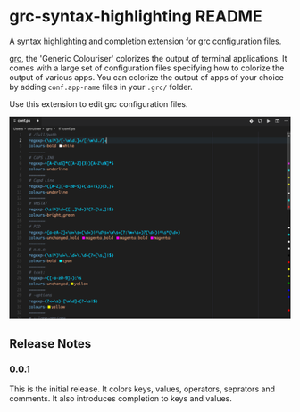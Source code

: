 # grc-syntax-highlighting README

A syntax highlighting and completion extension for grc configuration files.

[grc](https://github.com/garabik/grc), the 'Generic Colouriser' colorizes the output of terminal applications.  It comes with a large set of configuration files specifying how to colorize the output of various apps.  You can colorize the output of apps of your choice by adding `conf.app-name` files in your `.grc/` folder.

Use this extension to edit grc configuration files.

![screenshot](doc/screenshot.png)

## Release Notes

### 0.0.1

This is the initial release.  It colors keys, values, operators, seprators and comments.  It also introduces completion to keys and values.
